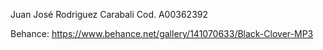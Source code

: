 Juan José Rodriguez Carabali
Cod. A00362392

Behance: https://www.behance.net/gallery/141070633/Black-Clover-MP3
